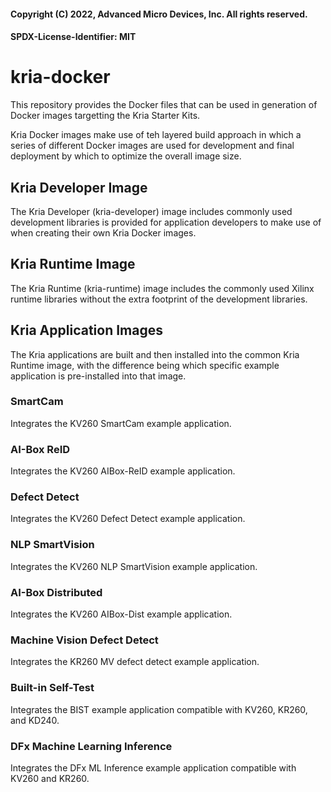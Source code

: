 #### Copyright (C) 2022, Advanced Micro Devices, Inc. All rights reserved.
#### SPDX-License-Identifier: MIT

# kria-docker
This repository provides the Docker files that can be used in generation of
Docker images targetting the Kria Starter Kits.

Kria Docker images make use of teh layered build approach in which a series
of different Docker images are used for development and final deployment by
which to optimize the overall image size.

## Kria Developer Image
The Kria Developer (kria-developer) image includes commonly used development
libraries is provided for application developers to make use of when creating
their own Kria Docker images.

## Kria Runtime Image
The Kria Runtime (kria-runtime) image includes the commonly used Xilinx runtime
libraries without the extra footprint of the development libraries.

## Kria Application Images
The Kria applications are built and then installed into the common Kria Runtime
image, with the difference being which specific example application is
pre-installed into that image.

### SmartCam
Integrates the KV260 SmartCam example application.

### AI-Box ReID
Integrates the KV260 AIBox-ReID example application.

### Defect Detect
Integrates the KV260 Defect Detect example application.

### NLP SmartVision
Integrates the KV260 NLP SmartVision example application.

### AI-Box Distributed
Integrates the KV260 AIBox-Dist example application.

### Machine Vision Defect Detect
Integrates the KR260 MV defect detect example application.

### Built-in Self-Test
Integrates the BIST example application compatible with KV260, KR260, and KD240.

### DFx Machine Learning Inference
Integrates the DFx ML Inference example application compatible with KV260 and
KR260.
